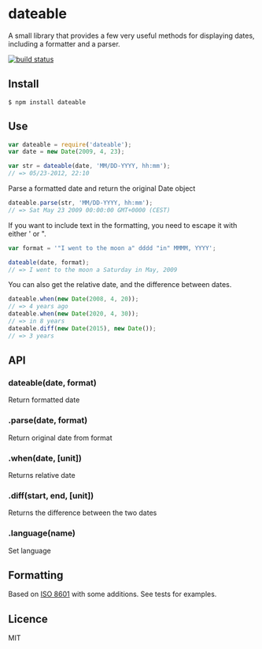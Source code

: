 # dateable
A small library that provides a few very useful methods for displaying dates, including a formatter and a parser.

[![build status](https://secure.travis-ci.org/eivindfjeldstad/dateable.png)](http://travis-ci.org/eivindfjeldstad/dateable)

## Install
	$ npm install dateable
	
## Use
```javascript
var dateable = require('dateable');
var date = new Date(2009, 4, 23);

var str = dateable(date, 'MM/DD-YYYY, hh:mm');
// => 05/23-2012, 22:10
```

Parse a formatted date and return the original Date object

```javascript
dateable.parse(str, 'MM/DD-YYYY, hh:mm');
// => Sat May 23 2009 00:00:00 GMT+0000 (CEST)
```

If you want to include text in the formatting, you need to escape it with either ' or ".

```javascript
var format = '"I went to the moon a" dddd "in" MMMM, YYYY';

dateable(date, format);
// => I went to the moon a Saturday in May, 2009
```
You can also get the relative date, and the difference between dates.

```javascript
dateable.when(new Date(2008, 4, 20));
// => 4 years ago
dateable.when(new Date(2020, 4, 30));
// => in 8 years
dateable.diff(new Date(2015), new Date());
// => 3 years
```

## API
### dateable(date, format)
Return formatted date

### .parse(date, format)
Return original date from format

### .when(date, [unit])
Returns relative date

### .diff(start, end, [unit])
Returns the difference between the two dates

### .language(name)
Set language

## Formatting
Based on [ISO 8601](http://www.w3.org/TR/NOTE-datetime) with some additions. See tests for examples.

## Licence
MIT